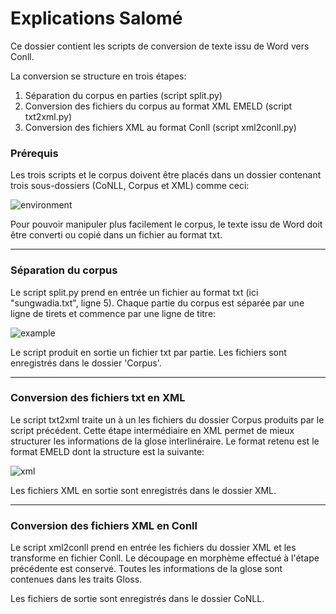 # Explications Salomé
Ce dossier contient les scripts de conversion de texte issu de Word vers Conll. 

La conversion se structure en trois étapes: 
1. Séparation du corpus en parties (script split.py)
2. Conversion des fichiers du corpus au format XML EMELD (script txt2xml.py)
3. Conversion des fichiers XML au format Conll (script xml2conll.py)

### Prérequis
Les trois scripts et le corpus doivent être placés dans un dossier contenant trois sous-dossiers (CoNLL, Corpus et XML) comme ceci: 

![environment](https://user-images.githubusercontent.com/95420208/178999757-5986cb8c-c91b-4ef8-afc3-c00908572dbc.png)

Pour pouvoir manipuler plus facilement le corpus, le texte issu de Word doit être converti ou copié dans un fichier au format txt.

---

### Séparation du corpus
Le script split.py prend en entrée un fichier au format txt (ici "sungwadia.txt", ligne 5). Chaque partie du corpus est séparée par une ligne de tirets et commence par une ligne de titre: 

![example](https://user-images.githubusercontent.com/95420208/179001993-b4c0d237-7acf-4fc0-b855-4973e810712e.png)

Le script produit en sortie un fichier txt par partie. Les fichiers sont enregistrés dans le dossier 'Corpus'. 

---

### Conversion des fichiers txt en XML
Le script txt2xml traite un à un les fichiers du dossier Corpus produits par le script précédent. Cette étape intermédiaire en XML permet de mieux structurer les informations de la glose interlinéraire. Le format retenu est le format EMELD dont la structure est la suivante: 

![xml](https://user-images.githubusercontent.com/95420208/179007399-c28ba5bb-03b9-497b-b3ca-9cd8fb0417ad.png)

Les fichiers XML en sortie sont enregistrés dans le dossier XML. 

---

### Conversion des fichiers XML en Conll
Le script xml2conll prend en entrée les fichiers du dossier XML et les transforme en fichier Conll. Le découpage en morphème effectué à l'étape précédente est conservé. Toutes les informations de la glose sont contenues dans les traits Gloss. 

Les fichiers de sortie sont enregistrés dans le dossier CoNLL. 
